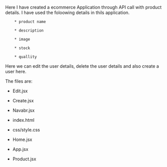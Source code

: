 
<!-- ract api call -->

Here I have created a ecommerce Application through API call with product details.  I have used the foloowing details in thils application.


        * product name
        
        * description
       
        * image
        
        * stock
        
        * quallity
        
       


Here we can edit the user details, delete the user details and also create a user here.




The files are:


* Edit.jsx

* Create.jsx

* Navabr.jsx

* index.html

* css/style.css

* Home.jsx

* App.jsx
  
* Product.jsx



